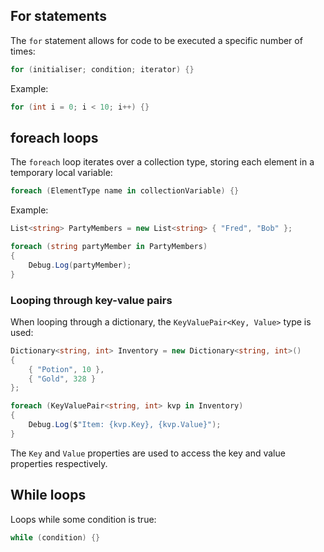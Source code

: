 ## For statements
The `for` statement allows for code to be executed a specific number of times:

```c#
for (initialiser; condition; iterator) {}
```

Example:

```c#
for (int i = 0; i < 10; i++) {}
```

## foreach loops
The `foreach` loop iterates over a collection type, storing each element in a temporary local variable:

```c#
foreach (ElementType name in collectionVariable) {}
```

Example:

```c#
List<string> PartyMembers = new List<string> { "Fred", "Bob" };

foreach (string partyMember in PartyMembers)
{
	Debug.Log(partyMember);
}
```

### Looping through key-value pairs
When looping through a dictionary, the `KeyValuePair<Key, Value>` type is used:

```c#
Dictionary<string, int> Inventory = new Dictionary<string, int>()
{
	{ "Potion", 10 },
	{ "Gold", 328 }
};

foreach (KeyValuePair<string, int> kvp in Inventory)
{
	Debug.Log($"Item: {kvp.Key}, {kvp.Value}");
}
```

The `Key` and `Value` properties are used to access the key and value properties respectively.

## While loops
Loops while some condition is true:

```c#
while (condition) {}
```

